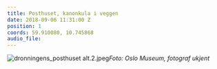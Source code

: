 ```yaml
---
title: Posthuset, kanonkula i veggen
date: 2018-09-06 11:31:00 Z
position: 1
coords: 59.910080, 10.745868
audio_file: 
---
```


![dronningens_posthuset alt.2.jpeg](/uploads/dronningens_posthuset%20alt.2.jpeg)*Foto: Oslo Museum, fotograf ukjent*